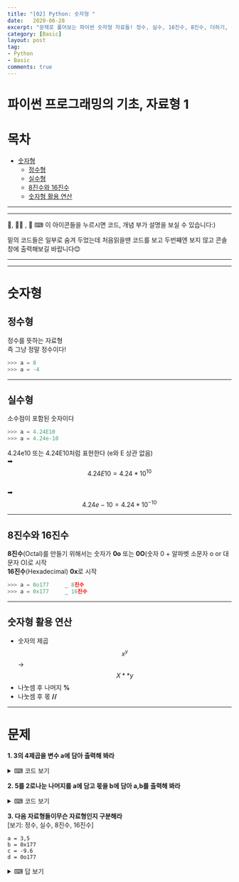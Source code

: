 ```yaml
---
title: "[02] Python: 숫자형 "
date:   2020-06-28
excerpt: "문제로 풀어보는 파이썬 숫자형 자료들! 정수, 실수, 16진수, 8진수, 더하기, 몫, 숫자형 활용 "
category: [Basic]
layout: post
tag:
- Python
- Basic
comments: true
---
```


# 파이썬 프로그래밍의 기초, 자료형 1

# 목차 
- [숫자형](#숫자형)
  * [정수형](#정수형)
  * [실수형](#실수형)
  * [8진수와 16진수](#8진수와-16진수)
  * [숫자형 활용 연산](#숫자형-활용-연산)

----
---

👀, 🤷‍♀️ , 📜    ⌨
이 아이콘들을 누르시면 코드, 개념 부가 설명을 보실 수 있습니다:)    

밑의 코드들은 일부로 숨겨 두었는데 처음읽을땐 코드를 보고 두번쨰엔 보지 않고 콘솔창에 출력해보길 바랍니다😊

---
----

# 숫자형

## 정수형
정수를 뜻하는 자료형     
즉 그냥 정말 정수이다!    
```python
>>> a = 8
>>> a = -4
```

----

## 실수형
소수점이 포함된 숫자이다    
```python
>>> a = 4.24E10
>>> a = 4.24e-10
```
 4.24e10 또는 4.24E10처럼 표현한다 (e와 E 상관 없음)     
➡ $$4.24E10 = 4.24*10^{10}$$     
➡ $$4.24e-10 = 4.24*10^{-10}$$
 
----

## 8진수와 16진수
**8진수**(Octal)를 만들기 위해서는 숫자가 **0o** 또는 **0O**(숫자 0 + 알파벳 소문자 o or 대문자 O)로 시작      
**16진수**(Hexadecimal) **0x**로 시작

```python
>>> a = 0o177     _ 8진수
>>> a = 0x177     _ 16진수
```

----

## 숫자형 활용 연산 
* 숫자의 제곱      $$x^y$$	  ->    $$X**y$$
* 나눗셈 후 나머지    **%**
* 나눗셈 후 몫	 **//**


-------

# 문제  

**1. 3의 4제곱을 변수 a에 담아 출력해 봐라**    
<details>
<summary>⌨ 코드 보기</summary>
<div markdown="1">
  
```python
a = 3**4
print(a)
```
  
</div>
</details>

**2. 5를 2로나눈 나머지를 a에 담고 몫을 b에 담아 a,b를 출력해 봐라**    
<details>
<summary>⌨ 코드 보기</summary>
<div markdown="1">
  
```python
a = 5%2
b = 5//2
print(a)
print(b)
```
  
</div>
</details>

**3. 다음 자료형들이무슨 자료형인지 구분해라**     
[보기: 정수, 실수, 8진수, 16진수]
```
a = 3,5
b = 0x177
c = -9.6
d = 0o177
```

<details>
<summary>⌨ 답 보기</summary>
<div markdown="1">
  
1. 정수   
2. 16진수   
3. 실수   
4. 8진수    
  
</div>
</details>

